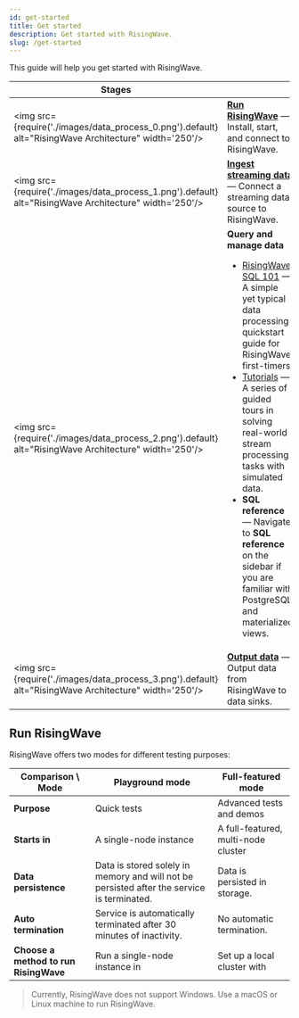 ```yaml
---
id: get-started
title: Get started
description: Get started with RisingWave.
slug: /get-started
---
```


This guide will help you get started with RisingWave.

|Stages | |
|---|---|
|<img src={require('./images/data_process_0.png').default} alt="RisingWave Architecture" width='250'/>|[**Run RisingWave**](get-started.md/#run-risingwave) — Install, start, and connect to RisingWave.|
|<img src={require('./images/data_process_1.png').default} alt="RisingWave Architecture" width='250'/>|[**Ingest streaming data**](/sql/commands/sql-create-source.md) — Connect a streaming data source to RisingWave.|
|<img src={require('./images/data_process_2.png').default} alt="RisingWave Architecture" width='250'/>|**Query and manage data** <ul><li>[RisingWave SQL 101](risingwave-sql-101.md) — A simple yet typical data processing quickstart guide for RisingWave first-timers.</li><li>[Tutorials](/tutorials/real-time-ad-performance-analysis.md) — A series of guided tours in solving real-world stream processing tasks with simulated data.</li><li>**SQL reference** — Navigate to **SQL reference** on the sidebar if you are familiar with PostgreSQL and materialized views.</li></ul>|
|<img src={require('./images/data_process_3.png').default} alt="RisingWave Architecture" width='250'/>|[**Output data**](/sql/commands/sql-create-sink.md) — Output data from RisingWave to data sinks.|


## Run RisingWave

RisingWave offers two modes for different testing purposes:

|Comparison \ Mode|Playground mode|Full-featured mode|
|---|---|---|
|**Purpose**|Quick tests|Advanced tests and demos|
|**Starts in**|A single-node instance|A full-featured, multi-node cluster|
|**Data persistence**|Data is stored solely in memory and will not be persisted after the service is terminated.|Data is persisted in storage.|
|**Auto termination**|Service is automatically terminated after 30 minutes of inactivity.|No automatic termination.|
|**Choose a method to run RisingWave**|Run a single-node instance in<br /><lightButton text="Local environment" doc="risingwave-local"/><lightButton text="Docker" doc="risingwave-docker-image"/>|Set up a local cluster with<br /><lightButton text="Docker Compose" doc="risingwave-docker-compose"/><lightButton text="Kubernetes" doc="risingwave-kubernetes"/>|

> Currently, RisingWave does not support Windows. Use a macOS or Linux machine to run RisingWave.


